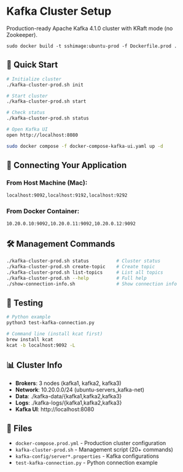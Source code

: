 # Kafka Cluster Setup

Production-ready Apache Kafka 4.1.0 cluster with KRaft mode (no Zookeeper).

`sudo docker build -t sshimage:ubuntu-prod -f Dockerfile.prod .`

## 🚀 Quick Start

```bash
# Initialize cluster
./kafka-cluster-prod.sh init

# Start cluster
./kafka-cluster-prod.sh start

# Check status
./kafka-cluster-prod.sh status

# Open Kafka UI
open http://localhost:8080
```

```bash
sudo docker compose -f docker-compose-kafka-ui.yaml up -d
```

## 📡 Connecting Your Application

### From Host Machine (Mac):

```sh
localhost:9092,localhost:9192,localhost:9292
```

### From Docker Container:

```sh
10.20.0.10:9092,10.20.0.11:9092,10.20.0.12:9092
```

## 🛠️ Management Commands

```bash
./kafka-cluster-prod.sh status          # Cluster status
./kafka-cluster-prod.sh create-topic    # Create topic
./kafka-cluster-prod.sh list-topics     # List all topics
./kafka-cluster-prod.sh --help          # Full help
./show-connection-info.sh               # Show connection info
```

## 🧪 Testing

```bash
# Python example
python3 test-kafka-connection.py

# Command line (install kcat first)
brew install kcat
kcat -b localhost:9092 -L
```

## 📊 Cluster Info

- **Brokers**: 3 nodes (kafka1, kafka2, kafka3)
- __Network__: 10.20.0.0/24 (ubuntu-servers_kafka-net)
- **Data**: ./kafka-data/{kafka1,kafka2,kafka3}
- **Logs**: ./kafka-logs/{kafka1,kafka2,kafka3}
- **Kafka UI**: http://localhost:8080

## 🔧 Files

- `docker-compose.prod.yml` - Production cluster configuration
- `kafka-cluster-prod.sh` - Management script (20+ commands)
- `kafka-config/server*.properties` - Kafka configurations
- `test-kafka-connection.py` - Python connection example
